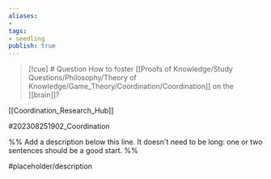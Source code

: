 ```yaml
---
aliases: 
- 
tags:
- seedling
publish: true
---
```

>[!cue] # Question
>How to foster [[Proofs of Knowledge/Study Questions/Philosophy/Theory of Knowledge/Game_Theory/Coordination/Coordination]] on the [[brain]]?

[[Coordination_Research_Hub]]

#202308251902_Coordination

%% Add a description below this line. It doesn't need to be long: one or two sentences should be a good start. %%

#placeholder/description 
  